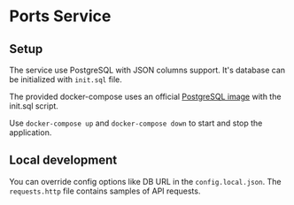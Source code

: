 # Ports Service

## Setup
The service use PostgreSQL with JSON columns support.
It's database can be initialized with `init.sql` file.

The provided docker-compose uses an official [PostgreSQL image](https://hub.docker.com/_/postgres) with the init.sql script.

Use `docker-compose up` and `docker-compose down` to start and stop the application.

## Local development
You can override config options like DB URL in the `config.local.json`.
The `requests.http` file contains samples of API requests.
